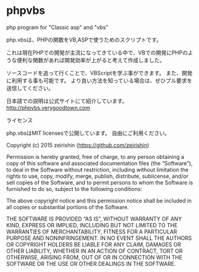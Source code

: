 # phpvbs
php program for "Classic asp"  and "vbs"


php.vbsは、PHPの関数をVB,ASPで使うためのスクリプトです。

これは現在PHPでの開発が主流になってきている中で、VBでの開発にPHPのような便利な関数があれば開発効率が上がると考えて作成しました。

ソースコードを追って行くことで、VBScriptを学ぶ事ができます。
また、開発に利用する事も可能です。
より良い方法を知っている場合は、ぜひプル要求を送信してください。

日本語での説明は公式サイトにて紹介しています。
http://phpvbs.verygoodtown.com


ライセンス

php.vbsはMIT licensesで公開しています。
自由にご利用ください。

Copyright (c) 2015 zeirishin (https://github.com/zeirishin)

Permission is hereby granted, free of charge, to any person obtaining a copy of
this software and associated documentation files (the “Software”), to deal in
the Software without restriction, including without limitation the rights to
use, copy, modify, merge, publish, distribute, sublicense, and/or sell copies
of the Software, and to permit persons to whom the Software is furnished to do
so, subject to the following conditions:

The above copyright notice and this permission notice shall be included in all
copies or substantial portions of the Software.

THE SOFTWARE IS PROVIDED “AS IS”, WITHOUT WARRANTY OF ANY KIND, EXPRESS OR
IMPLIED, INCLUDING BUT NOT LIMITED TO THE WARRANTIES OF MERCHANTABILITY,
FITNESS FOR A PARTICULAR PURPOSE AND NONINFRINGEMENT. IN NO EVENT SHALL THE
AUTHORS OR COPYRIGHT HOLDERS BE LIABLE FOR ANY CLAIM, DAMAGES OR OTHER
LIABILITY, WHETHER IN AN ACTION OF CONTRACT, TORT OR OTHERWISE, ARISING FROM,
OUT OF OR IN CONNECTION WITH THE SOFTWARE OR THE USE OR OTHER DEALINGS IN THE
SOFTWARE.

